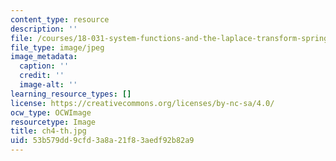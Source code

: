 ```yaml
---
content_type: resource
description: ''
file: /courses/18-031-system-functions-and-the-laplace-transform-spring-2019/53b579dd9cfd3a8a21f83aedf92b82a9_ch4-th.jpg
file_type: image/jpeg
image_metadata:
  caption: ''
  credit: ''
  image-alt: ''
learning_resource_types: []
license: https://creativecommons.org/licenses/by-nc-sa/4.0/
ocw_type: OCWImage
resourcetype: Image
title: ch4-th.jpg
uid: 53b579dd-9cfd-3a8a-21f8-3aedf92b82a9
---
```

